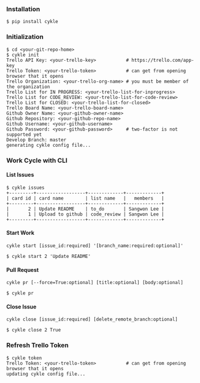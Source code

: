 ### Installation
```
$ pip install cykle
```

### Initialization
```
$ cd <your-git-repo-home>
$ cykle init
Trello API Key: <your-trello-key>           # https://trello.com/app-key
Trello Token: <your-trello-token>           # can get from opening browser that it opens
Trello Organization: <your-trello-org-name> # you must be member of the organization
Trello List for IN PROGRESS: <your-trello-list-for-inprogress>
Trello List for CODE_REVIEW: <your-trello-list-for-code-review>
Trello List for CLOSED: <your-trello-list-for-closed>
Trello Board Name: <your-trello-board-name>
Github Owner Name: <your-github-owner-name>
Github Repository: <your-github-repo-name>
Github Username: <your-github-username>
Github Password: <your-github-password>     # two-factor is not supported yet
Develop Branch: master
generating cykle config file...

```

### Work Cycle with CLI
#### List Issues
```
$ cykle issues
+---------+------------------+-------------+-------------+
| card id | card name        | list name   |   members   |
+---------+------------------+-------------+-------------+
|       2 | Update README    | to_do       | Sangwon Lee |
|       1 | Upload to github | code_review | Sangwon Lee |
+---------+------------------+-------------+-------------+
```

#### Start Work
`cykle start [issue_id:required] '[branch_name:required:optional]'`
```
$ cykle start 2 'Update README'
```

#### Pull Request
`cykle pr [--force=True:optional] [title:optional] [body:optional]`

```
$ cykle pr
```

#### Close Issue
`cykle close [issue_id:required] [delete_remote_branch:optional]`
```
$ cykle close 2 True
```

### Refresh Trello Token
```
$ cykle token
Trello Token: <your-trello-token>           # can get from opening browser that it opens
updating cykle config file...
```
